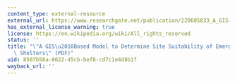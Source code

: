 ```yaml
---
content_type: external-resource
external_url: https://www.researchgate.net/publication/220605833_A_GIS-Based_Model_to_Determine_Site_Suitability_of_Emergency_Evacuation_Shelters
has_external_license_warning: true
license: https://en.wikipedia.org/wiki/All_rights_reserved
status: ''
title: "\"A GIS\u2010Based Model to Determine Site Suitability of Emergency Evacuation\
  \ Shelters\" (PDF)"
uid: 8507b58a-8622-45cb-bef8-cd7c1e4d8b1f
wayback_url: ''
---
```

